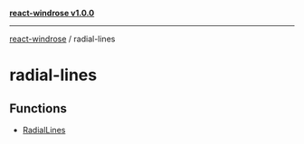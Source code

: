 [**react-windrose v1.0.0**](../README.md)

***

[react-windrose](../README.md) / radial-lines

# radial-lines

## Functions

- [RadialLines](functions/RadialLines.md)
